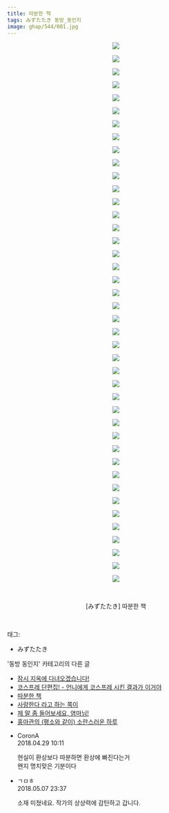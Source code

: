 ```yaml
---
title: 따분한 책
tags: みずたたき 동방_동인지
image: ghap/544/001.jpg
---
```

<div class="article">
<p style="text-align: center; clear: none; float: none;"><img src="{{ site.nasurl }}/ghap/544/001.jpg"/></p>
<p style="text-align: center; clear: none; float: none;"><img src="{{ site.nasurl }}/ghap/544/002.jpg"/></p>
<p style="text-align: center; clear: none; float: none;"><img src="{{ site.nasurl }}/ghap/544/003.jpg"/></p>
<p style="text-align: center; clear: none; float: none;"><img src="{{ site.nasurl }}/ghap/544/004.jpg"/></p>
<p style="text-align: center; clear: none; float: none;"><img src="{{ site.nasurl }}/ghap/544/005.jpg"/></p>
<p style="text-align: center; clear: none; float: none;"><img src="{{ site.nasurl }}/ghap/544/006.jpg"/></p>
<p style="text-align: center; clear: none; float: none;"><img src="{{ site.nasurl }}/ghap/544/007.jpg"/></p>
<p style="text-align: center; clear: none; float: none;"><img src="{{ site.nasurl }}/ghap/544/008.jpg"/></p>
<p style="text-align: center; clear: none; float: none;"><img src="{{ site.nasurl }}/ghap/544/009.jpg"/></p>
<p style="text-align: center; clear: none; float: none;"><img src="{{ site.nasurl }}/ghap/544/010.jpg"/></p>
<p style="text-align: center; clear: none; float: none;"><img src="{{ site.nasurl }}/ghap/544/011.jpg"/></p>
<p style="text-align: center; clear: none; float: none;"><img src="{{ site.nasurl }}/ghap/544/012.jpg"/></p>
<p style="text-align: center; clear: none; float: none;"><img src="{{ site.nasurl }}/ghap/544/013.jpg"/></p>
<p style="text-align: center; clear: none; float: none;"><img src="{{ site.nasurl }}/ghap/544/014.jpg"/></p>
<p style="text-align: center; clear: none; float: none;"><img src="{{ site.nasurl }}/ghap/544/015.jpg"/></p>
<p style="text-align: center; clear: none; float: none;"><img src="{{ site.nasurl }}/ghap/544/016.jpg"/></p>
<p style="text-align: center; clear: none; float: none;"><img src="{{ site.nasurl }}/ghap/544/017.jpg"/></p>
<p style="text-align: center; clear: none; float: none;"><img src="{{ site.nasurl }}/ghap/544/018.jpg"/></p>
<p style="text-align: center; clear: none; float: none;"><img src="{{ site.nasurl }}/ghap/544/019.jpg"/></p>
<p style="text-align: center; clear: none; float: none;"><img src="{{ site.nasurl }}/ghap/544/020.jpg"/></p>
<p style="text-align: center; clear: none; float: none;"><img src="{{ site.nasurl }}/ghap/544/021.jpg"/></p>
<p style="text-align: center; clear: none; float: none;"><img src="{{ site.nasurl }}/ghap/544/022.jpg"/></p>
<p style="text-align: center; clear: none; float: none;"><img src="{{ site.nasurl }}/ghap/544/023.jpg"/></p>
<p style="text-align: center; clear: none; float: none;"><img src="{{ site.nasurl }}/ghap/544/024.jpg"/></p>
<p style="text-align: center; clear: none; float: none;"><img src="{{ site.nasurl }}/ghap/544/025.jpg"/></p>
<p style="text-align: center; clear: none; float: none;"><img src="{{ site.nasurl }}/ghap/544/026.jpg"/></p>
<p style="text-align: center; clear: none; float: none;"><img src="{{ site.nasurl }}/ghap/544/027.jpg"/></p>
<p style="text-align: center; clear: none; float: none;"><img src="{{ site.nasurl }}/ghap/544/028.jpg"/></p>
<p style="text-align: center; clear: none; float: none;"><img src="{{ site.nasurl }}/ghap/544/029.jpg"/></p>
<p style="text-align: center; clear: none; float: none;"><img src="{{ site.nasurl }}/ghap/544/030.jpg"/></p>
<p style="text-align: center; clear: none; float: none;"><img src="{{ site.nasurl }}/ghap/544/031.jpg"/></p>
<p style="text-align: center; clear: none; float: none;"><img src="{{ site.nasurl }}/ghap/544/032.jpg"/></p>
<p style="text-align: center; clear: none; float: none;"><img src="{{ site.nasurl }}/ghap/544/033.jpg"/></p>
<p style="text-align: center; clear: none; float: none;"><img src="{{ site.nasurl }}/ghap/544/034.jpg"/></p>
<p style="text-align: center; clear: none; float: none;"><img src="{{ site.nasurl }}/ghap/544/035.jpg"/></p>
<p style="text-align: center; clear: none; float: none;"><img src="{{ site.nasurl }}/ghap/544/036.jpg"/></p>
<p style="text-align: center; clear: none; float: none;"><img src="{{ site.nasurl }}/ghap/544/037.jpg"/></p>
<p style="text-align: center; clear: none; float: none;"><img src="{{ site.nasurl }}/ghap/544/038.jpg"/></p>
<p style="text-align: center; clear: none; float: none;"><img src="{{ site.nasurl }}/ghap/544/039.jpg"/></p>
<p style="text-align: center; clear: none; float: none;"><img src="{{ site.nasurl }}/ghap/544/040.jpg"/></p>
<p style="text-align: center; clear: none; float: none;"><img src="{{ site.nasurl }}/ghap/544/041.jpg"/></p>
<p style="text-align: center; clear: none; float: none;"><img src="{{ site.nasurl }}/ghap/544/042.jpg"/></p>
<p style="text-align: center; clear: none; float: none;"><br/></p>
<p style="text-align: center; clear: none; float: none;">[みずたたき] 따분한 책</p>
<p><br/></p>
</div><div class="tagTrail">
<p>태그: </p>
<ul>
<li>みずたたき</li>
</ul>
</div><div class="another">
<p>'동방 동인지' 카테고리의 다른 글</p>
<ul>
<li><a href="/2016-06-25-ghap_546">잠시 지옥에 다녀오겠습니다!</a></li>
<li><a href="/2016-06-25-ghap_545">코스프레 단편집! - 언니에게 코스프레 시킨 결과가 이거야</a></li>
<li><a href="/2016-06-25-ghap_544">따분한 책</a></li>
<li><a href="/2016-06-25-ghap_543">사랑한다 라고 하는 쪽이</a></li>
<li><a href="/2016-06-24-ghap_540">제 말 좀 들어보세요, 염마님!</a></li>
<li><a href="/2016-06-24-ghap_539">홍마관의 (평소와 같이) 소란스러운 하루</a></li>
</ul>
</div><div class="cb_module cb_fluid">
<div class="cb_wrt cb_profile">
<div class="comment">
<ul>
<li class="cb_thumb_off" id="comment15246888">
<div class="cb_comment_area">
<div class="cb_info_area">
<div class="cb_section">
<span class="cb_nick_name">CoronA</span>
</div>
<div class="cb_section">
<span class="cb_date">2018.04.29 10:11 </span>
</div>
</div>
<div class="cb_dsc_comment">
<p class="cb_dsc">
											현실이 환상보다 따분하면 환상에 빠진다는거<br/>
왠지 명치맞은 기분이다
										</p>
</div>
</div></li>
<li class="cb_thumb_off" id="comment15252095">
<div class="cb_comment_area">
<div class="cb_info_area">
<div class="cb_section">
<span class="cb_nick_name">ㄱㅁㅎ</span>
</div>
<div class="cb_section">
<span class="cb_date">2018.05.07 23:37 </span>
</div>
</div>
<div class="cb_dsc_comment">
<p class="cb_dsc">
											소재 미쳤네요. 작가의 상상력에 감탄하고 갑니다.
										</p>
</div>
</div></li>
</ul>
</div>
</div><!-- commentList close -->
</div>